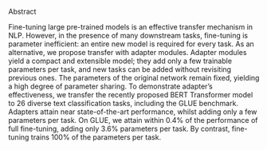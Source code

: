 Abstract


Fine-tuning large pre-trained models is an effective transfer mechanism in NLP. However, in the
presence of many downstream tasks, fine-tuning
is parameter inefficient: an entire new model is
required for every task. As an alternative, we
propose transfer with adapter modules. Adapter
modules yield a compact and extensible model;
they add only a few trainable parameters per task,
and new tasks can be added without revisiting
previous ones. The parameters of the original
network remain fixed, yielding a high degree of
parameter sharing. To demonstrate adapter’s effectiveness, we transfer the recently proposed
BERT Transformer model to 26 diverse text classification tasks, including the GLUE benchmark.
Adapters attain near state-of-the-art performance,
whilst adding only a few parameters per task. On
GLUE, we attain within 0.4% of the performance
of full fine-tuning, adding only 3.6% parameters
per task. By contrast, fine-tuning trains 100% of
the parameters per task.

